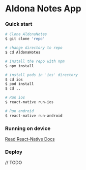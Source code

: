 # Aldona Notes App

### Quick start

```bash
# Clone AldonaNotes
$ git clone 'repo'

# change directory to repo
$ cd AldonaNotes

# install the repo with npm
$ npm install

# install pods in 'ios' directory
$ cd ios
$ pod install
$ cd ..

# Run ios
$ react-native run-ios

# Run android
$ react-native run-android
```

### Running on device

[Read React-Native Docs](https://facebook.github.io/react-native/docs/running-on-device)

### Deploy

// TODO

